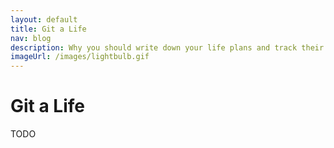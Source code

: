```yaml
---
layout: default
title: Git a Life
nav: blog
description: Why you should write down your life plans and track their histroy in git
imageUrl: /images/lightbulb.gif
---
```


Git a Life
==============

TODO

